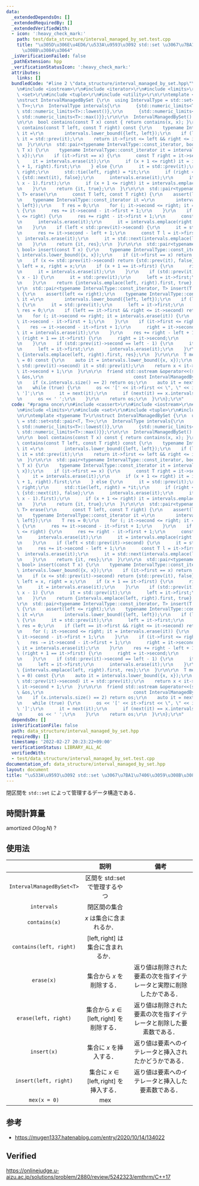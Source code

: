 ```yaml
---
data:
  _extendedDependsOn: []
  _extendedRequiredBy: []
  _extendedVerifiedWith:
  - icon: ':heavy_check_mark:'
    path: test/data_structure/interval_managed_by_set.test.cpp
    title: "\u305D\u306E\u4ED6/\u533A\u9593\u3092 std::set \u3067\u7BA1\u7406\u3059\
      \u308B\u3084\u3064"
  _isVerificationFailed: false
  _pathExtension: hpp
  _verificationStatusIcon: ':heavy_check_mark:'
  attributes:
    links: []
  bundledCode: "#line 2 \"data_structure/interval_managed_by_set.hpp\"\n#include <cassert>\r\
    \n#include <iostream>\r\n#include <iterator>\r\n#include <limits>\r\n#include\
    \ <set>\r\n#include <tuple>\r\n#include <utility>\r\n\r\ntemplate <typename T>\r\
    \nstruct IntervalManagedBySet {\r\n  using IntervalType = std::set<std::pair<T,\
    \ T>>;\r\n  IntervalType intervals{\r\n      {std::numeric_limits<T>::lowest(),\
    \ std::numeric_limits<T>::lowest()},\r\n      {std::numeric_limits<T>::max(),\
    \ std::numeric_limits<T>::max()}};\r\n\r\n  IntervalManagedBySet() = default;\r\
    \n\r\n  bool contains(const T x) const { return contains(x, x); }\r\n\r\n  bool\
    \ contains(const T left, const T right) const {\r\n    typename IntervalType::const_iterator\
    \ it =\r\n        intervals.lower_bound({left, left});\r\n    if (left < it->first)\
    \ it = std::prev(it);\r\n    return it->first <= left && right <= it->second;\r\
    \n  }\r\n\r\n  std::pair<typename IntervalType::const_iterator, bool> erase(const\
    \ T x) {\r\n    typename IntervalType::const_iterator it = intervals.lower_bound({x,\
    \ x});\r\n    if (it->first == x) {\r\n      const T right = it->second;\r\n \
    \     it = intervals.erase(it);\r\n      if (x + 1 <= right) it = intervals.emplace(x\
    \ + 1, right).first;\r\n    } else {\r\n      it = std::prev(it);\r\n      T left,\
    \ right;\r\n      std::tie(left, right) = *it;\r\n      if (right < x) return\
    \ {std::next(it), false};\r\n      intervals.erase(it);\r\n      it = std::next(intervals.emplace(left,\
    \ x - 1).first);\r\n      if (x + 1 <= right) it = intervals.emplace(x + 1, right).first;\r\
    \n    }\r\n    return {it, true};\r\n  }\r\n\r\n  std::pair<typename IntervalType::const_iterator,\
    \ T> erase(\r\n      const T left, const T right) {\r\n    assert(left <= right);\r\
    \n    typename IntervalType::const_iterator it =\r\n        intervals.lower_bound({left,\
    \ left});\r\n    T res = 0;\r\n    for (; it->second <= right; it = intervals.erase(it))\
    \ {\r\n      res += it->second - it->first + 1;\r\n    }\r\n    if (it->first\
    \ <= right) {\r\n      res += right - it->first + 1;\r\n      const T r = it->second;\r\
    \n      intervals.erase(it);\r\n      it = intervals.emplace(right + 1, r).first;\r\
    \n    }\r\n    if (left < std::prev(it)->second) {\r\n      it = std::prev(it);\r\
    \n      res += it->second - left + 1;\r\n      const T l = it->first;\r\n    \
    \  intervals.erase(it);\r\n      it = std::next(intervals.emplace(l, left - 1).first);\r\
    \n    }\r\n    return {it, res};\r\n  }\r\n\r\n  std::pair<typename IntervalType::const_iterator,\
    \ bool> insert(const T x) {\r\n    typename IntervalType::const_iterator it =\
    \ intervals.lower_bound({x, x});\r\n    if (it->first == x) return {it, false};\r\
    \n    if (x <= std::prev(it)->second) return {std::prev(it), false};\r\n    T\
    \ left = x, right = x;\r\n    if (x + 1 == it->first) {\r\n      right = it->second;\r\
    \n      it = intervals.erase(it);\r\n    }\r\n    if (std::prev(it)->second ==\
    \ x - 1) {\r\n      it = std::prev(it);\r\n      left = it->first;\r\n      intervals.erase(it);\r\
    \n    }\r\n    return {intervals.emplace(left, right).first, true};\r\n  }\r\n\
    \r\n  std::pair<typename IntervalType::const_iterator, T> insert(T left, T right)\
    \ {\r\n    assert(left <= right);\r\n    typename IntervalType::const_iterator\
    \ it =\r\n        intervals.lower_bound({left, left});\r\n    if (left <= std::prev(it)->second)\
    \ {\r\n      it = std::prev(it);\r\n      left = it->first;\r\n    }\r\n    T\
    \ res = 0;\r\n    if (left == it->first && right <= it->second) return {it, res};\r\
    \n    for (; it->second <= right; it = intervals.erase(it)) {\r\n      res -=\
    \ it->second - it->first + 1;\r\n    }\r\n    if (it->first <= right) {\r\n  \
    \    res -= it->second - it->first + 1;\r\n      right = it->second;\r\n     \
    \ it = intervals.erase(it);\r\n    }\r\n    res += right - left + 1;\r\n    if\
    \ (right + 1 == it->first) {\r\n      right = it->second;\r\n      it = intervals.erase(it);\r\
    \n    }\r\n    if (std::prev(it)->second == left - 1) {\r\n      it = std::prev(it);\r\
    \n      left = it->first;\r\n      intervals.erase(it);\r\n    }\r\n    return\
    \ {intervals.emplace(left, right).first, res};\r\n  }\r\n\r\n  T mex(const T x\
    \ = 0) const {\r\n    auto it = intervals.lower_bound({x, x});\r\n    if (x <=\
    \ std::prev(it)->second) it = std::prev(it);\r\n    return x < it->first ? x :\
    \ it->second + 1;\r\n  }\r\n\r\n  friend std::ostream &operator<<(std::ostream\
    \ &os,\r\n                                  const IntervalManagedBySet& x) {\r\
    \n    if (x.intervals.size() == 2) return os;\r\n    auto it = next(x.intervals.begin());\r\
    \n    while (true) {\r\n      os << '[' << it->first << \", \" << it->second <<\
    \ ']';\r\n      it = next(it);\r\n      if (next(it) == x.intervals.end()) break;\r\
    \n      os << ' ';\r\n    }\r\n    return os;\r\n  }\r\n};\r\n"
  code: "#pragma once\r\n#include <cassert>\r\n#include <iostream>\r\n#include <iterator>\r\
    \n#include <limits>\r\n#include <set>\r\n#include <tuple>\r\n#include <utility>\r\
    \n\r\ntemplate <typename T>\r\nstruct IntervalManagedBySet {\r\n  using IntervalType\
    \ = std::set<std::pair<T, T>>;\r\n  IntervalType intervals{\r\n      {std::numeric_limits<T>::lowest(),\
    \ std::numeric_limits<T>::lowest()},\r\n      {std::numeric_limits<T>::max(),\
    \ std::numeric_limits<T>::max()}};\r\n\r\n  IntervalManagedBySet() = default;\r\
    \n\r\n  bool contains(const T x) const { return contains(x, x); }\r\n\r\n  bool\
    \ contains(const T left, const T right) const {\r\n    typename IntervalType::const_iterator\
    \ it =\r\n        intervals.lower_bound({left, left});\r\n    if (left < it->first)\
    \ it = std::prev(it);\r\n    return it->first <= left && right <= it->second;\r\
    \n  }\r\n\r\n  std::pair<typename IntervalType::const_iterator, bool> erase(const\
    \ T x) {\r\n    typename IntervalType::const_iterator it = intervals.lower_bound({x,\
    \ x});\r\n    if (it->first == x) {\r\n      const T right = it->second;\r\n \
    \     it = intervals.erase(it);\r\n      if (x + 1 <= right) it = intervals.emplace(x\
    \ + 1, right).first;\r\n    } else {\r\n      it = std::prev(it);\r\n      T left,\
    \ right;\r\n      std::tie(left, right) = *it;\r\n      if (right < x) return\
    \ {std::next(it), false};\r\n      intervals.erase(it);\r\n      it = std::next(intervals.emplace(left,\
    \ x - 1).first);\r\n      if (x + 1 <= right) it = intervals.emplace(x + 1, right).first;\r\
    \n    }\r\n    return {it, true};\r\n  }\r\n\r\n  std::pair<typename IntervalType::const_iterator,\
    \ T> erase(\r\n      const T left, const T right) {\r\n    assert(left <= right);\r\
    \n    typename IntervalType::const_iterator it =\r\n        intervals.lower_bound({left,\
    \ left});\r\n    T res = 0;\r\n    for (; it->second <= right; it = intervals.erase(it))\
    \ {\r\n      res += it->second - it->first + 1;\r\n    }\r\n    if (it->first\
    \ <= right) {\r\n      res += right - it->first + 1;\r\n      const T r = it->second;\r\
    \n      intervals.erase(it);\r\n      it = intervals.emplace(right + 1, r).first;\r\
    \n    }\r\n    if (left < std::prev(it)->second) {\r\n      it = std::prev(it);\r\
    \n      res += it->second - left + 1;\r\n      const T l = it->first;\r\n    \
    \  intervals.erase(it);\r\n      it = std::next(intervals.emplace(l, left - 1).first);\r\
    \n    }\r\n    return {it, res};\r\n  }\r\n\r\n  std::pair<typename IntervalType::const_iterator,\
    \ bool> insert(const T x) {\r\n    typename IntervalType::const_iterator it =\
    \ intervals.lower_bound({x, x});\r\n    if (it->first == x) return {it, false};\r\
    \n    if (x <= std::prev(it)->second) return {std::prev(it), false};\r\n    T\
    \ left = x, right = x;\r\n    if (x + 1 == it->first) {\r\n      right = it->second;\r\
    \n      it = intervals.erase(it);\r\n    }\r\n    if (std::prev(it)->second ==\
    \ x - 1) {\r\n      it = std::prev(it);\r\n      left = it->first;\r\n      intervals.erase(it);\r\
    \n    }\r\n    return {intervals.emplace(left, right).first, true};\r\n  }\r\n\
    \r\n  std::pair<typename IntervalType::const_iterator, T> insert(T left, T right)\
    \ {\r\n    assert(left <= right);\r\n    typename IntervalType::const_iterator\
    \ it =\r\n        intervals.lower_bound({left, left});\r\n    if (left <= std::prev(it)->second)\
    \ {\r\n      it = std::prev(it);\r\n      left = it->first;\r\n    }\r\n    T\
    \ res = 0;\r\n    if (left == it->first && right <= it->second) return {it, res};\r\
    \n    for (; it->second <= right; it = intervals.erase(it)) {\r\n      res -=\
    \ it->second - it->first + 1;\r\n    }\r\n    if (it->first <= right) {\r\n  \
    \    res -= it->second - it->first + 1;\r\n      right = it->second;\r\n     \
    \ it = intervals.erase(it);\r\n    }\r\n    res += right - left + 1;\r\n    if\
    \ (right + 1 == it->first) {\r\n      right = it->second;\r\n      it = intervals.erase(it);\r\
    \n    }\r\n    if (std::prev(it)->second == left - 1) {\r\n      it = std::prev(it);\r\
    \n      left = it->first;\r\n      intervals.erase(it);\r\n    }\r\n    return\
    \ {intervals.emplace(left, right).first, res};\r\n  }\r\n\r\n  T mex(const T x\
    \ = 0) const {\r\n    auto it = intervals.lower_bound({x, x});\r\n    if (x <=\
    \ std::prev(it)->second) it = std::prev(it);\r\n    return x < it->first ? x :\
    \ it->second + 1;\r\n  }\r\n\r\n  friend std::ostream &operator<<(std::ostream\
    \ &os,\r\n                                  const IntervalManagedBySet& x) {\r\
    \n    if (x.intervals.size() == 2) return os;\r\n    auto it = next(x.intervals.begin());\r\
    \n    while (true) {\r\n      os << '[' << it->first << \", \" << it->second <<\
    \ ']';\r\n      it = next(it);\r\n      if (next(it) == x.intervals.end()) break;\r\
    \n      os << ' ';\r\n    }\r\n    return os;\r\n  }\r\n};\r\n"
  dependsOn: []
  isVerificationFile: false
  path: data_structure/interval_managed_by_set.hpp
  requiredBy: []
  timestamp: '2022-02-27 20:23:22+09:00'
  verificationStatus: LIBRARY_ALL_AC
  verifiedWith:
  - test/data_structure/interval_managed_by_set.test.cpp
documentation_of: data_structure/interval_managed_by_set.hpp
layout: document
title: "\u533A\u9593\u3092 std::set \u3067\u7BA1\u7406\u3059\u308B\u3084\u3064"
---
```


閉区間を `std::set` によって管理するデータ構造である．


## 時間計算量

amortized $O(\log{N})$ ?


## 使用法

||説明|備考|
|:--:|:--:|:--:|
|`IntervalManagedBySet<T>`|区間を std::set で管理するやつ||
|`intervals`|閉区間の集合||
|`contains(x)`|$x$ は集合に含まれるか．||
|`contains(left, right)`|$\lbrack \mathrm{left}, \mathrm{right} \rbrack$ は集合に含まれるか．||
|`erase(x)`|集合から $x$ を削除する．|返り値は削除された要素の次を指すイテレータと実際に削除したかである．|
|`erase(left, right)`|集合から $x \in \lbrack \mathrm{left}, \mathrm{right} \rbrack$ を削除する．|返り値は削除された要素の次を指すイテレータと削除した要素数である．|
|`insert(x)`|集合に $x$ を挿入する．|返り値は要素へのイテレータと挿入されたかどうかである．|
|`insert(left, right)`|集合に $x \in \lbrack \mathrm{left}, \mathrm{right} \rbrack$ を挿入する．|返り値は要素へのイテレータと挿入した要素数である．|
|`mex(x = 0)`|mex||


## 参考

- https://mugen1337.hatenablog.com/entry/2020/10/14/134022


## Verified

https://onlinejudge.u-aizu.ac.jp/solutions/problem/2880/review/5242323/emthrm/C++17
